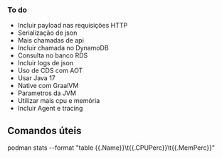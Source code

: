 ### To do

- Incluir payload nas requisições HTTP
- Serialização de json
- Mais chamadas de api
- Incluir chamada no DynamoDB
- Consulta no banco RDS
- Incluir logs de json
- Uso de CDS com AOT
- Usar Java 17
- Native com GraalVM
- Parametros da JVM
- Utilizar mais cpu e memória
- Incluir Agent e tracing

## Comandos úteis

podman stats --format "table {{.Name}}\t{{.CPUPerc}}\t{{.MemPerc}}"